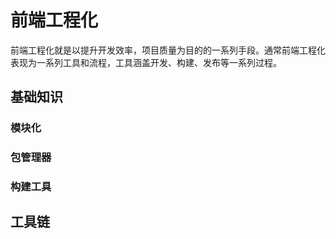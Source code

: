 # 前端工程化

前端工程化就是以提升开发效率，项目质量为目的的一系列手段。通常前端工程化表现为一系列工具和流程，工具涵盖开发、构建、发布等一系列过程。

## 基础知识

### 模块化

### 包管理器

### 构建工具

## 工具链
